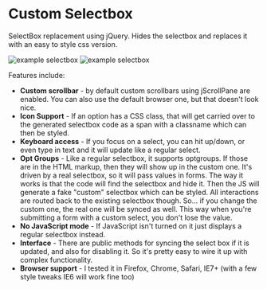 Custom Selectbox
=======================

SelectBox replacement using jQuery. Hides the selectbox and replaces it with an easy to style css version.  

![example selectbox](http://roblaplaca.com/blog/wp-content/uploads/2013/01/Screen-shot-2013-01-20-at-5.25.36-PM.png)
![example selectbox](http://roblaplaca.com/blog/wp-content/uploads/2013/01/Screen-shot-2013-01-20-at-5.24.45-PM.png)

Features include:

* **Custom scrollbar** - by default custom scrollbars using jScrollPane are enabled. You can also use the default browser one, but that doesn't look nice.
* **Icon Support** - If an option has a CSS class, that will  get carried over to the generated selectbox code as a span with a classname which can then be styled.
* **Keyboard access** - If you focus on a select, you can hit up/down, or even type in text and it will update like a regular select.
* **Opt Groups** - Like a regular selectbox, it supports optgroups. If those are in the HTML markup, then they will show up in the custom one.
It's driven by a real selectbox, so it will pass values in forms. The way it works is that the code will find the selectbox and hide it. Then the JS will generate a fake "custom" selectbox which can be styled. All interactions are routed back to the existing selectbox though. So... if you change the custom one, the real one will be synced as well. This way when you're submitting a form with a custom select, you don't lose the value.
* **No JavaScript mode** - If JavaScript isn't turned on it just displays a regular selectbox instead.
* **Interface** - There are public methods for syncing the select box if it is updated, and also for disabling it. So it's pretty easy to wire it up with complex functionality. 
* **Browser support** - I tested it in Firefox, Chrome, Safari, IE7+ (with a few style tweaks IE6 will work fine too)
